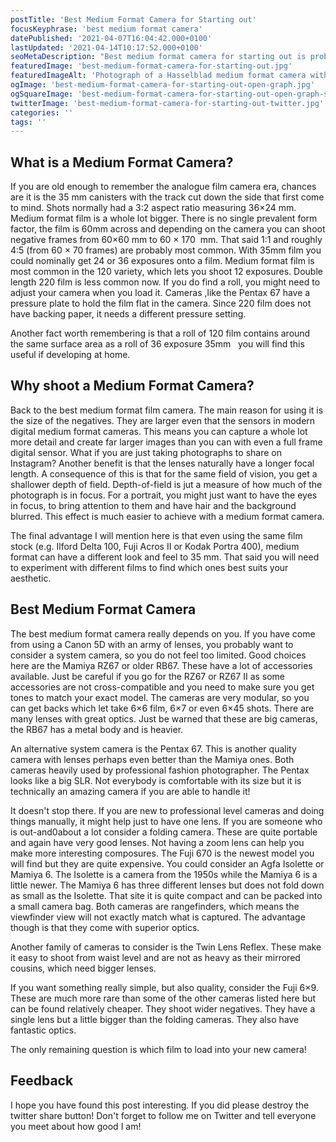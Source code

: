 ```yaml
---
postTitle: 'Best Medium Format Camera for Starting out'
focusKeyphrase: 'best medium format camera'
datePublished: '2021-04-07T16:04:42.000+0100'
lastUpdated: '2021-04-14T10:17:52.000+0100'
seoMetaDescription: "Best medium format camera for starting out is probably a question at the front of your mind right now! Let's take a look."
featuredImage: 'best-medium-format-camera-for-starting-out.jpg'
featuredImageAlt: 'Photograph of a Hasselblad medium format camera with the focusing screen exposed'
ogImage: 'best-medium-format-camera-for-starting-out-open-graph.jpg'
ogSquareImage: 'best-medium-format-camera-for-starting-out-open-graph-square.jpg'
twitterImage: 'best-medium-format-camera-for-starting-out-twitter.jpg'
categories: ''
tags: ''
---
```


<script context="module">
  export const prerender = true;
</script>
<script>
  import ExternalLink from '$lib/components/ExternalLink.svelte';
  import Link from '$lib/components/Link.svelte';
</script>

## What is a Medium Format Camera?

If you are old enough to remember the analogue film camera era, chances are it is the 35&nbsp;mm canisters with the track cut down the side that first come to mind. Shots normally had a 3:2 aspect ratio measuring 36&times;24&nbsp;mm. Medium format film is a whole lot bigger. There is no single prevalent form factor, the film is 60mm across and depending on the camera you can shoot negative frames from 60&times;60 mm to 60 &times; 170 &nbsp;mm. That said 1:1 and roughly 4:5 (from 60 &times; 70 frames) are probably most common. With 35mm film you could nominally get 24 or 36 exposures onto a film. Medium format film is most common in the 120 variety, which lets you shoot 12 exposures. Double length 220 film is less common now. If you do find a roll, you might need to adjust your camera when you load it. Cameras ,like the Pentax 67 have a pressure plate to hold the film flat in the camera. Since 220 film does not have backing paper, it needs a different pressure setting.

Another fact worth remembering is that a roll of 120 film contains around the same surface area as a roll of 36 exposure 35mm &nbsp; you will find this useful if developing at home.

## Why shoot a Medium Format Camera?

Back to the best medium format film camera. The main reason for using it is the size of the negatives. They are larger even that the sensors in modern digital medium format cameras. This means you can capture a whole lot more detail and create far larger images than you can with even a full frame digital sensor. What if you are just taking photographs to share on Instagram? Another benefit is that the lenses naturally have a longer focal length. A consequence of this is that for the same field of vision, you get a shallower depth of field. Depth-of-field is jut a measure of how much of the photograph is in focus. For a portrait, you might just want to have the eyes in focus, to bring attention to them and have hair and the background blurred. This effect is much easier to achieve with a medium format camera.

The final advantage I will mention here is that even using the same film stock (e.g. Ilford Delta 100, <ExternalLink ariaLabel="Read a Fuji Acros 100 II filem review" href="https://parallaxphotographic.coop/fuji-acros-100-ii-film-review/">Fuji Acros II</ExternalLink> or Kodak Portra 400), medium format can have a different look and feel to 35 mm. That said you will need to experiment with different films to find which ones best suits your aesthetic.

## Best Medium Format Camera

The best medium format camera really depends on you. If you have come from using a Canon 5D with an army of lenses, you probably want to consider a system camera, so you do not feel too limited. Good choices here are the Mamiya RZ67 or older RB67. These have a lot of accessories available. Just be careful if you go for the RZ67 or RZ67 II as some accessories are not cross-compatible and you need to make sure you get tones to match your exact model. The cameras are very modular, so you can get backs which let take 6&times;6 film, 6&times;7 or even 6&times;45 shots. There are many lenses with great optics. Just be warned that these are big cameras, the RB67 has a metal body and is heavier.

An alternative system camera is the Pentax 67. This is another quality camera with lenses perhaps even better than the Mamiya ones. Both cameras heavily used by professional fashion photographer. The Pentax looks like a big SLR. Not everybody is comfortable with its size but it is technically an amazing camera if you are able to handle it!

It doesn't stop there. If you are new to professional level cameras and doing things manually, it might help just to have one lens. If you are someone who is out-and0about a lot consider a folding camera. These are quite portable and again have very good lenses. Not having a zoom lens can help you make more interesting composures. The Fuji 670 is the newest model you will find but they are quite expensive. You could consider an Agfa Isolette or Mamiya 6. The Isolette is a camera from the 1950s while the Mamiya 6 is a little newer. The Mamiya 6 has three different lenses but does not fold down as small as the Isolette. That site it is quite compact and can be packed into a small camera bag. Both cameras are rangefinders, which means the viewfinder view will not exactly match what is captured. The advantage though is that they come with superior optics.

Another family of cameras to consider is the <Link ariaLabel="Read a post about Twin Lens Reflex cameras" href="/twin-lens-reflex-camera/">Twin Lens Reflex</Link>. These make it easy to shoot from waist level and are not as heavy as their mirrored cousins, which need bigger lenses.

If you want something really simple, but also quality, consider the Fuji 6&times;9. These are much more rare than some of the other cameras listed here but can be found relatively cheaper. They shoot wider negatives. They have a single lens but a little bigger than the folding cameras. They also have fantastic optics.

The only remaining question is which film to load into your new camera!

## Feedback

I hope you have found this post interesting. If you did please destroy the twitter share button! Don't forget to follow me on Twitter and tell everyone you meet about how good I am!
